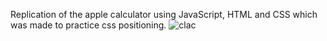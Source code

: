 Replication of the apple calculator using JavaScript, HTML and CSS which was made to practice css positioning.
![clac](https://user-images.githubusercontent.com/101601240/173663264-f61256f1-e909-4f8a-bb42-aaacb5eb1114.png)
